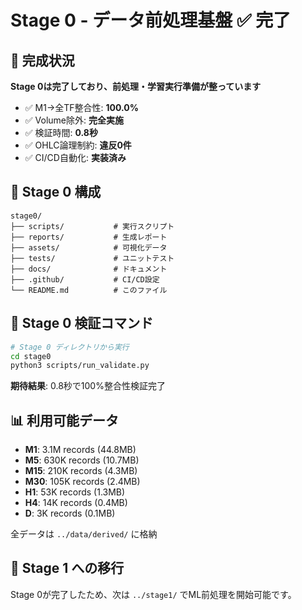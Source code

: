 # Stage 0 - データ前処理基盤 ✅ 完了

## 🎯 完成状況

**Stage 0は完了しており、前処理・学習実行準備が整っています**

- ✅ M1→全TF整合性: **100.0%**
- ✅ Volume除外: **完全実施**  
- ✅ 検証時間: **0.8秒**
- ✅ OHLC論理制約: **違反0件**
- ✅ CI/CD自動化: **実装済み**

## 📁 Stage 0 構成

```
stage0/
├── scripts/           # 実行スクリプト
├── reports/           # 生成レポート  
├── assets/            # 可視化データ
├── tests/             # ユニットテスト
├── docs/              # ドキュメント
├── .github/           # CI/CD設定
└── README.md          # このファイル
```

## 🚀 Stage 0 検証コマンド

```bash
# Stage 0 ディレクトリから実行
cd stage0
python3 scripts/run_validate.py
```

**期待結果**: 0.8秒で100%整合性検証完了

## 📊 利用可能データ

- **M1**: 3.1M records (44.8MB)
- **M5**: 630K records (10.7MB)  
- **M15**: 210K records (4.3MB)
- **M30**: 105K records (2.4MB)
- **H1**: 53K records (1.3MB)
- **H4**: 14K records (0.4MB)
- **D**: 3K records (0.1MB)

全データは `../data/derived/` に格納

## 🔗 Stage 1 への移行

Stage 0が完了したため、次は `../stage1/` でML前処理を開始可能です。